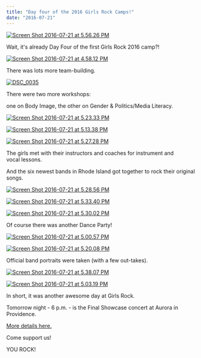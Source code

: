 ```yaml
---
title: "Day four of the 2016 Girls Rock Camps!"
date: "2016-07-21"
---
```


[![Screen Shot 2016-07-21 at 5.56.26 PM](http://girlsrockri.org/wp-content/uploads/2016/07/Screen-Shot-2016-07-21-at-5.56.26-PM-300x284.png)](http://girlsrockri.org/wp-content/uploads/2016/07/Screen-Shot-2016-07-21-at-5.56.26-PM.png)

Wait, it's already Day Four of the first Girls Rock 2016 camp?!

[![Screen Shot 2016-07-21 at 4.58.12 PM](http://girlsrockri.org/wp-content/uploads/2016/07/Screen-Shot-2016-07-21-at-4.58.12-PM-e1469134744224.png)](http://girlsrockri.org/wp-content/uploads/2016/07/Screen-Shot-2016-07-21-at-4.58.12-PM-e1469134744224.png)

There was lots more team-building.

[![DSC_0035](http://girlsrockri.org/wp-content/uploads/2016/07/DSC_0035-e1469139119196.jpg)](http://girlsrockri.org/wp-content/uploads/2016/07/DSC_0035-e1469139119196.jpg)

There were two more workshops:

one on Body Image, the other on Gender & Politics/Media Literacy.

[![Screen Shot 2016-07-21 at 5.23.33 PM](http://girlsrockri.org/wp-content/uploads/2016/07/Screen-Shot-2016-07-21-at-5.23.33-PM-300x264.png)](http://girlsrockri.org/wp-content/uploads/2016/07/Screen-Shot-2016-07-21-at-5.23.33-PM-e1469136245487.png)

[![Screen Shot 2016-07-21 at 5.13.38 PM](http://girlsrockri.org/wp-content/uploads/2016/07/Screen-Shot-2016-07-21-at-5.13.38-PM-240x300.png)](http://girlsrockri.org/wp-content/uploads/2016/07/Screen-Shot-2016-07-21-at-5.13.38-PM-e1469135666411.png)

[![Screen Shot 2016-07-21 at 5.27.28 PM](http://girlsrockri.org/wp-content/uploads/2016/07/Screen-Shot-2016-07-21-at-5.27.28-PM-300x244.png)](http://girlsrockri.org/wp-content/uploads/2016/07/Screen-Shot-2016-07-21-at-5.27.28-PM-e1469136492242.png)

The girls met with their instructors and coaches for instrument and vocal lessons.

And the six newest bands in Rhode Island got together to rock their original songs.

[![Screen Shot 2016-07-21 at 5.28.56 PM](http://girlsrockri.org/wp-content/uploads/2016/07/Screen-Shot-2016-07-21-at-5.28.56-PM-300x226.png)](http://girlsrockri.org/wp-content/uploads/2016/07/Screen-Shot-2016-07-21-at-5.28.56-PM-e1469136574758.png)

[![Screen Shot 2016-07-21 at 5.33.40 PM](http://girlsrockri.org/wp-content/uploads/2016/07/Screen-Shot-2016-07-21-at-5.33.40-PM-191x300.png)](http://girlsrockri.org/wp-content/uploads/2016/07/Screen-Shot-2016-07-21-at-5.33.40-PM-e1469136878960.png)

[![Screen Shot 2016-07-21 at 5.30.02 PM](http://girlsrockri.org/wp-content/uploads/2016/07/Screen-Shot-2016-07-21-at-5.30.02-PM-300x210.png)](http://girlsrockri.org/wp-content/uploads/2016/07/Screen-Shot-2016-07-21-at-5.30.02-PM-e1469136632425.png)

Of course there was another Dance Party!

[![Screen Shot 2016-07-21 at 5.00.57 PM](http://girlsrockri.org/wp-content/uploads/2016/07/Screen-Shot-2016-07-21-at-5.00.57-PM-300x300.png)](http://girlsrockri.org/wp-content/uploads/2016/07/Screen-Shot-2016-07-21-at-5.00.57-PM-e1469134897475.png)

[![Screen Shot 2016-07-21 at 5.20.08 PM](http://girlsrockri.org/wp-content/uploads/2016/07/Screen-Shot-2016-07-21-at-5.20.08-PM-300x218.png)](http://girlsrockri.org/wp-content/uploads/2016/07/Screen-Shot-2016-07-21-at-5.20.08-PM-e1469136037182.png)

Official band portraits were taken (with a few out-takes).

[![Screen Shot 2016-07-21 at 5.38.07 PM](http://girlsrockri.org/wp-content/uploads/2016/07/Screen-Shot-2016-07-21-at-5.38.07-PM-300x293.png)](http://girlsrockri.org/wp-content/uploads/2016/07/Screen-Shot-2016-07-21-at-5.38.07-PM-e1469137123341.png)

[![Screen Shot 2016-07-21 at 5.03.19 PM](http://girlsrockri.org/wp-content/uploads/2016/07/Screen-Shot-2016-07-21-at-5.03.19-PM-290x300.png)](http://girlsrockri.org/wp-content/uploads/2016/07/Screen-Shot-2016-07-21-at-5.03.19-PM-e1469135042754.png)

In short, it was another awesome day at Girls Rock.

Tomorrow night - 6 p.m. - is the Final Showcase concert at Aurora in Providence.

[More details here.](https://www.facebook.com/events/113823662387318/)

Come support us!

YOU ROCK!
